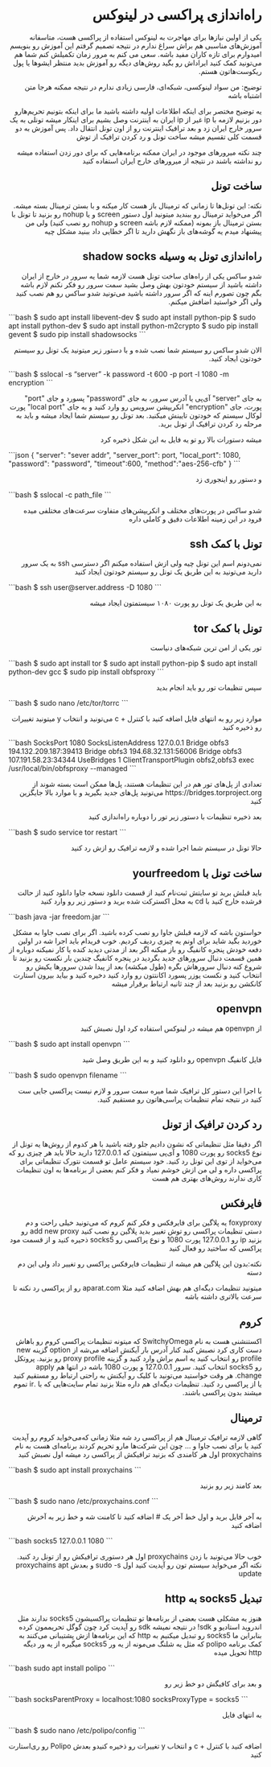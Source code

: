 <h1 lang="fa" dir="rtl" align="right">راه‌اندازی پراکسی در لینوکس</h1>
<p lang="fa" dir="rtl" align="right">یکی از اولین نیازها برای مهاجرت به لینوکس استفاده از پراکسی هست، متاسفانه آموزش‌های مناسبی هم براش سراغ ندارم در نتیجه تصمیم گرفتم این آموزش رو بنویسم امیدوارم برای تازه کاران مفید باشه.
سعی می کنم به مرور زمان تکمیلش کنم شما هم می‌تونید کمک کنید ایراداش رو بگید روش‌های دیگه رو آموزش بدید منتظر ایشو‌ها یا پول ریکوست‌هاتون هستم.</p>
<p lang="fa" dir="rtl" align="right">توضیح: من سواد لینوکسی، شبکه‌ای، فارسی زیادی ندارم در نتیجه ممکنه هرجا متن اشتباه باشه</p>
<p lang="fa" dir="rtl" align="right">یه توضیح مختصر برای اینکه اطلاعات اولیه داشته باشید
ما برای اینکه بتونیم تحریم‌هارو دور بزنیم لازمه با ip غیر از ip ایران به اینترنت وصل بشیم برای اینکار میشه تونلی به یک سرور خارج ایران زد و بعد ترافیک اینترنت رو از اون تونل انتقال داد. پس آموزش به دو قسمت کلی تقسیم میشه ساخت تونل و رد کردن ترافیک از توش </p>
<p lang="fa" dir="rtl" align="right">چند نکته میرورهای موجود در ایران ممکنه برنامه‌هایی که برای دور زدن استفاده میشه رو نداشته باشند در نتیجه از میرورهای خارج ایران استفاده کنید</p>
<h2 lang="fa" dir="rtl" align="right">ساخت تونل</h2>
<p lang="fa" dir="rtl" align="right">نکته: این تونل‌ها تا زمانی که ترمینال باز هست کار میکنه و با بستن ترمینال بسته میشه. اگر می‌خواید ترمینال رو ببندید میتونید اول دستور screen و یا nohup رو بزنید تا تونل با بستن ترمینال باز بمونه (ممکنه لازم باشه screen و nohup رو نصب کنید) ولی من پیشنهاد میدم یه گوشه‌های باز نگهش دارید تا اگر خطایی داد ببنید مشکل چیه</p>
<h2 lang="fa" dir="rtl" align="right">راه‌اندازی تونل به وسیله shadow socks</h2>
<p lang="fa" dir="rtl" align="right">شدو ساکس یکی از راه‌های ساخت تونل هست لازمه شما یه سرور در خارج از ایران داشته باشید از سیستم خودتون بهش وصل بشید
سمت سرور رو فکر نکنم لازم باشه بگم چون تصورم اینه که اگر سرور داشته باشید می‌تونید شدو ساکس رو هم نصب کنید ولی اگر خواستید اضافش میکنم.</p>
```bash
$ sudo apt install libevent-dev
$ sudo apt install python-pip
$ sudo apt install python-dev
$ sudo apt install python-m2crypto
$ sudo pip install gevent
$ sudo pip install shadowsocks
```
<p lang="fa" dir="rtl" align="right">الان شدو ساکس رو سیستم شما نصب شده و با دستور زیر میتونید یک تونل رو سیستم خودتون ایجاد کنید.</p>
```bash
$ sslocal -s “server” -k password -t 600 -p port  -l 1080 -m encryption
```
<p lang="fa" dir="rtl" align="right">به جای "server" آی‌پی یا آدرس سرور، به جای "password" پسورد و جای "port" پورت، جای "encryption" انکریپشن سرویس رو وارد کنید و به جای "local port" پورت لوکال سیستم که خودتون تایینش میکنید. بعد تونل رو سیستم شما ایجاد میشه و باید به مرحله رد کردن ترافیک از تونل برید.</p>
<p lang="fa" dir="rtl" align="right">میشه دستورات بالا رو تو یه فایل به این شکل ذخیره کرد</p>
```json
{
	"server": "sever addr",
        "server_port": port,
        "local_port": 1080,
        "password": "password",
        "timeout":600,
        "method":"aes-256-cfb"
}
```
<p lang="fa" dir="rtl" align="right">و دستور رو اینجوری زد</p>
```bash
$ sslocal -c path_file
```
<p lang="fa" dir="rtl" align="right">شدو ساکس در پورت‌های مختلف و انکریپشن‌های متفاوت سرعت‌های مختلفی میده فرود در این زمینه اطلاعات دقیق و کاملی داره</p>
<h2 lang="fa" dir="rtl" align="right">تونل با کمک ssh</h2>
<p lang="fa" dir="rtl" align="right">نمی‌دونم اسم این تونل چیه ولی ازش استفاده میکنم
اگر دسترسی ssh به یک سرور دارید می‌تونید به این طریق یک تونل رو سیستم خودتون ایجاد کنید</p>
```bash
$ ssh user@server.address -D 1080
```
<p lang="fa" dir="rtl" align="right">به این طریق یک تونل رو پورت ۱۰۸۰ سیستمتون ایجاد میشه</p>
<h2 lang="fa" dir="rtl" align="right">تونل با کمک tor</h2>
<p lang="fa" dir="rtl" align="right">تور یکی از امن ترین شبکه‌های دنیاست</p>
```bash
$ sudo apt install tor
$ sudo apt install python-pip
$ sudo apt install python-dev gcc
$ sudo pip install obfsproxy
```
<p lang="fa" dir="rtl" align="right">سپس تنظیمات تور رو باید انجام بدید</p>
```bash
$ sudo nano /etc/tor/torrc
```
<p lang="fa" dir="rtl" align="right">موارد زیر رو به انتهای فایل اضافه کنید
با کنترل + c می‌تونید و انتخاب y میتونید تغییرات رو ذخیره کنید</p>
```bash
SocksPort 1080
SocksListenAddress 127.0.0.1
Bridge obfs3 194.132.209.187:39413
Bridge obfs3 194.68.32.131:56006
Bridge obfs3 107.191.58.23:34344
UseBridges 1
ClientTransportPlugin obfs2,obfs3 exec /usr/local/bin/obfsproxy --managed
```
<p lang="fa" dir="rtl" align="right">تعدادی از پل‌های تور هم در این تنظیمات هستند، پل‌ها ممکن است بسته شوند از https://bridges.torproject.org می‌تونید پل‌های جدید بگیرید و با موارد بالا جایگزین کنید</p>
<p lang="fa" dir="rtl" align="right">بعد ذخیره تنظیمات با دستور زیر تور را دوباره راه‌اندازی کنید</p>
```bash
$ sudo service tor restart
```
<p lang="fa" dir="rtl" align="right">حالا تونل در سیستم شما اجرا شده و لازمه ترافیک رو ازش رد کنید</p>

<h2 lang="fa" dir="rtl" align="right">ساخت تونل با yourfreedom</h2>
<p lang="fa" dir="rtl" align="right">باید قبلش برید تو سایتش ثبت‌نام کنید از قسمت دانلود نسخه جاوا دانلود کنید از حالت فرشده خارج کنید
با cd به محل اکسترکت شده برید و دستور زیر رو وارد کنید</p>
```bash
java -jar freedom.jar
```
<p lang="fa" dir="rtl" align="right">حواستون باشه که لازمه قبلش جاوا رو نصب کرده باشید. اگر برای نصب جاوا به مشکل خوردید بگید شاید برای اونم یه چیزی ردیف کردیم.
خوب فریدام باید اجرا شه در اولین دفعه خودش پنجره کانفیگ رو باز میکنه اگر بعد از مدتی دیدید کنده یا کار نمیکنه دوباره از همین قسمت دنبال سرور‌های جدید بگردید
در پنجره کانفیگ چندین بار نکست رو بزنید تا شروع کنه دنبال سرورهاش بگره (طول میکشه)
بعد از پیدا شدن سرورها یکیش رو انتخاب کنید و نکست
یوزر پسورد اکانتتون رو وارد کنید دخیره کنید و بیاید بیرون
استارت کانکشن رو بزنید بعد از چند ثانیه ارتباط برقرار میشه</p>

<h2 lang="fa" dir="rtl" align="right">openvpn</h2>
<p lang="fa" dir="rtl" align="right">از openvpn هم میشه در لینوکس استفاده کرد اول نصبش کنید</p>
```bash
$ sudo apt install openvpn
```
<p lang="fa" dir="rtl" align="right">فایل کانفیگ openvpn رو دانلود کنید و به این طریق وصل شید</p>
```bash
$ sudo openvpn filename
```
<p lang="fa" dir="rtl" align="right">با اجرا این دستور کل ترافیک شما میره سمت سرور و لازم نیست پراکسی جایی ست کنید در نتیجه تمام تنظیمات پراسی‌هاتون رو مستقیم کنید.</p>

<h2 lang="fa" dir="rtl" align="right">رد کردن ترافیک از تونل</h2>
<p lang="fa" dir="rtl" align="right">اگر دقیقا مثل تنظیماتی که نشون دادیم جلو رفته باشید با هر کدوم از روش‌ها یه تونل از نوع socks5 رو پورت 1080 و آی‌پی سیتمتون که 127.0.0.1 دارید حالا باید هر چیزی رو که می‌خواید از توی این تونل رد کنید.
خود سیستم عامل تو قسمت نتورک تنظیماتی برای پراکسی داره و لی من ازش خوشم نمیاد و فکر کنم بعضی از برنامه‌ها به اون تنظیمات کاری ندارند
روش‌های بهتری هم هست</p>

<h2 lang="fa" dir="rtl" align="right">فایرفکس</h2>
<p lang="fa" dir="rtl" align="right">foxyproxy یه پلاگین برای فایرفکس و  فکر کنم کروم که می‌تونید خیلی راحت و دم دستی تنظیمات پراکسی رو توش تغییر بدید
پلاگین رو نصب کنید add new proxy رو بزنید ip رو 127.0.0.1 پورت 1080 و نوع پراکسی رو socks5 ذحیره کنید و از قسمت مود پراکسی که ساختید رو فعال کنید</p>
<p lang="fa" dir="rtl" align="right">نکته:‌بدون این پلاگین هم میشه از تنظیمات فایرفکس پراکسی رو تغییر داد ولی این دم دسته</p>
<p lang="fa" dir="rtl" align="right">میتونید تنظیمات دیگه‌ای هم بهش اضافه کنید مثلا aparat.com رو از پراکسی رد نکنه تا سرعت بالاتری داشته باشه</p>

<h2 lang="fa" dir="rtl" align="right">کروم</h2>
<p lang="fa" dir="rtl" align="right">اکستنشنی هست به نام SwitchyOmega که میتونه تنظیمات پراکسی کروم رو باهاش دست کاری کرد
نصبش کنید کنار آدرس بار آیکنش اضافه می‌شه از option گزینه new profile رو انتخاب کنید یه اسم براش وارد کنید و گزینه proxy profile رو بزنید. پروتکل رو socks5 انتخاب کنید. سرور 127.0.0.1 و پورت 1080 باشه در انتها هم apply change.
هر وقت خواستید می‌تونید با کلیک رو آیکنش به راحتی ارتباط رو مستقیم کنید یا از پراکسی رد کنید.
تنظیمات دیگه‌ای هم داره مثلا بزنید تمام سایت‌هایی که با .ir تموم میشند بدون پراکسی باشند.</p>


<h2 lang="fa" dir="rtl" align="right">ترمینال</h2>
<p lang="fa" dir="rtl" align="right">گاهی لازمه ترافیک ترمینال هم از پراکسی رد شه
مثلا زمانی که‌می‌خواید کروم رو آپدیت کنید یا برای نصب جاوا و … چون این شرکت‌ها مارو تحریم کردند
برنامه‌ای هست به نام proxychains اول هر کامندی که بزنید ترافیکش از پراکسی رد میشه
اول نصبش کنید</p>
```bash
$ sudo apt install proxychains
```
<p lang="fa" dir="rtl" align="right">بعد کامند زیر رو بزنید</p>
```bash
$ sudo nano /etc/proxychains.conf
```
<p lang="fa" dir="rtl" align="right">به آخر فایل برید و اول خط آخر یک # اضافه کنید تا کامنت شه
و خط زیر به آخرش اضافه کنید</p>
```bash
socks5  127.0.0.1 1080
```
<p lang="fa" dir="rtl" align="right">خوب حالا می‌تونید با زدن proxychains اول هر دستوری ترافیکش رو از تونل رد کنید.
نکته اگر می‌خواید سیستم تون رو آپدیت کنید اول sudo -s و بعدش proxychains apt update</p>


<h2 lang="fa" dir="rtl" align="right">تبدیل socks5 به http</h2>
<p lang="fa" dir="rtl" align="right">هنوز یه مشکلی هست بعضی از برنامه‌ها تو تنظیمات پراکسیشون  socks5 ندارند مثل اندروید استادیو و sdk! در نتیجه نمیشه sdk رو آپدیت کرد چون گوگل تحریممون کرده بنابراین ما socks5 رو تبدیل میکنیم به http که این برنامه‌ها ازش پشتیبانی می‌کنند به کمک برنامه polipo که مثل یه شلنگ می‌مونه از یه ور socks5 میگیره از یه ور دیگه http تحویل میده</p>
```bash
sudo apt install polipo
```
<p lang="fa" dir="rtl" align="right">و بعد برای کافیگش دو خط زیر رو</p>
```bash
socksParentProxy = localhost:1080
socksProxyType = socks5
```
<p lang="fa" dir="rtl" align="right">به انتهای فایل</p>
```bash
$ sudo nano /etc/polipo/config
```
<p lang="fa" dir="rtl" align="right">اضافه کنید با کنترل + c و انتخاب y تغییرات رو ذخیره کنیدو بعدش Polipo رو ری‌استارت کنید</p>
